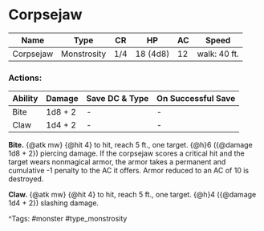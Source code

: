 # Corpsejaw

| Name | Type | CR | HP | AC | Speed |
|------|------|----|----|----|-------|
| Corpsejaw | Monstrosity | 1/4 | 18 (4d8) | 12 | walk: 40 ft. |

### Actions:

| Ability | Damage | Save DC & Type | On Successful Save |
|---------|--------|----------------|--------------------|
| Bite | 1d8 + 2 | - | - |
| Claw | 1d4 + 2 | - | - |


**Bite.** {@atk mw} {@hit 4} to hit, reach 5 ft., one target. {@h}6 ({@damage 1d8 + 2}) piercing damage. If the corpsejaw scores a critical hit and the target wears nonmagical armor, the armor takes a permanent and cumulative -1 penalty to the AC it offers. Armor reduced to an AC of 10 is destroyed.

**Claw.** {@atk mw} {@hit 4} to hit, reach 5 ft., one target. {@h}4 ({@damage 1d4 + 2}) slashing damage.

^Tags: #monster #type_monstrosity